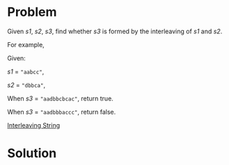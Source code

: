 
# Problem

Given _s1_, _s2_, _s3_, find whether _s3_ is formed by the interleaving of
_s1_ and _s2_.

For example,

Given:

_s1_ = `"aabcc"`,

_s2_ = `"dbbca"`,

When _s3_ = `"aadbbcbcac"`, return true.

When _s3_ = `"aadbbbaccc"`, return false.



[Interleaving String](https://leetcode.com/problems/interleaving-string)

# Solution



